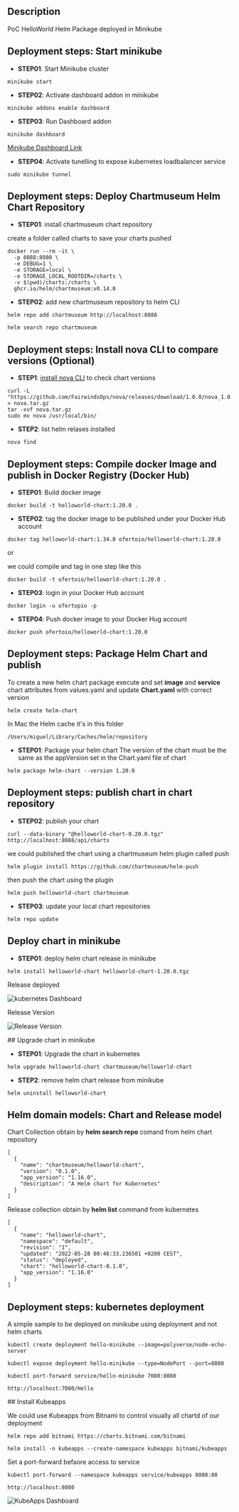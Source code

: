 ## Description

PoC HelloWorld Helm Package deployed in Minikube

## Deployment steps: Start minikube

- **STEP01**: Start Minikube cluster
```shell
minikube start
```

- **STEP02**: Activate dashboard addon in minikube
```shell
minikube addons enable dashboard
```

- **STEP03**: Run Dashboard addon
```shell
minikube dashboard
```
[Minikube Dashboard Link](http://127.0.0.1:39221/api/v1/namespaces/kubernetes-dashboard/services/http:kubernetes-dashboard:/proxy/#/service?namespace=default)

- **STEP04**: Activate tunelling to expose kubernetes loadbalancer service
```shell
sudo minikube tunnel
```

## Deployment steps: Deploy Chartmuseum Helm Chart Repository

- **STEP01**: install chartmuseum chart repository

create a folder called charts to save your charts pushed

```shell
docker run --rm -it \
  -p 8088:8080 \
  -e DEBUG=1 \
  -e STORAGE=local \
  -e STORAGE_LOCAL_ROOTDIR=/charts \
  -v $(pwd)/charts:/charts \
  ghcr.io/helm/chartmuseum:v0.14.0
```

- **STEP02**: add new chartmuseum repository to helm CLI

```shell
helm repo add chartmuseum http://localhost:8088

helm search repo chartmuseum
```

## Deployment steps: Install nova CLI to compare versions (Optional)

- **STEP1**: [install nova CLI](https://nova.docs.fairwinds.com/installation/#installation) to check chart versions
```shell
curl -L "https://github.com/FairwindsOps/nova/releases/download/1.0.0/nova_1.0.0_linux_amd64.tar.gz" > nova.tar.gz
tar -xvf nova.tar.gz
sudo mv nova /usr/local/bin/
```

- **STEP2**: list helm relases installed
```shell
nova find
```

## Deployment steps: Compile docker Image and publish in Docker Registry (Docker Hub)

- **STEP01**: Build docker image
```shell
docker build -t helloworld-chart:1.20.0 .
```

- **STEP02**: tag the docker image to be published under your Docker Hub account
```shell
docker tag helloworld-chart:1.34.0 ofertoio/helloworld-chart:1.20.0
```

or

we could compile and tag in one step like this
```shell
docker build -t ofertoio/helloworld-chart:1.20.0 .
```

- **STEP03**: login in your Docker Hub account
```shell
docker login -u ofertopio -p
```

- **STEP04**: Push docker image to your Docker Hug account
```shell
docker push ofertoio/helloworld-chart:1.20.0
```

## Deployment steps: Package Helm Chart and publish

To create a new helm chart package execute and set **image** and **service** chart attributes from values.yaml and update **Chart.yaml** with correct version

```shell
helm create helm-chart
```

In Mac the Helm cache it's in this folder

```shell
/Users/miguel/Library/Caches/helm/repository
```

- **STEP01**: Package your helm chart
The version of the chart must be the same as the appVersion set in the Chart.yaml file of chart

```shell
helm package helm-chart --version 1.20.0
```

## Deployment steps: publish chart in chart repository

- **STEP02**: publish your chart

```shell
curl --data-binary "@helloworld-chart-0.20.0.tgz" http://localhost:8088/api/charts
```

we could published the chart using a chartmuseum helm plugin called push

```shell
helm plugin install https://github.com/chartmuseum/helm-push
```

then push the chart using the plugin
```shell
helm push helloworld-chart chartmuseum
```

- **STEP03**: update your local chart repositories

```shell
helm repo update
```

## Deploy chart in minikube

- **STEP01**: deploy helm chart release in minikube
```shell
helm install helloworld-chart helloworld-chart-1.20.0.tgz
```

Release deployed

![kubernetes Dashboard](captures/kubernetes_dashboard.png "kubernetes Dashboard")

Release Version

![Release Version](captures/Release_Version.png "Release Version")

## Upgrade chart in minikube

- **STEP01**: Upgrade the chart in kubernetes

```shell
helm upgrade helloworld-chart chartmuseum/helloworld-chart
```

- **STEP2**: remove helm chart release from minikube
```shell
helm uninstall helloworld-chart
```

## Helm domain models: Chart and Release model

Chart Collection obtain by **helm search repo** comand from helm chart repository

```shell
[
  {
    "name": "chartmuseum/helloworld-chart",
    "version": "0.1.0",
    "app_version": "1.16.0",
    "description": "A Helm chart for Kubernetes"
  }
]
```

Release collection obtain by **helm list** command from kubernetes

```shell
[
  {
    "name": "helloworld-chart",
    "namespace": "default",
    "revision": "1",
    "updated": "2022-05-28 08:46:33.236501 +0200 CEST",
    "status": "deployed",
    "chart": "helloworld-chart-0.1.0",
    "app_version": "1.16.0"
  }
]
```

## Deployment steps: kubernetes deployment

A simple sample to be deployed on minikube using deployment and not helm charts

```shell
kubectl create deployment hello-minikube --image=polyverse/node-echo-server
```

```shell
kubectl expose deployment hello-minikube --type=NodePort --port=8080
```

```shell
kubectl port-forward service/hello-minikube 7080:8080

http://localhost:7080/Hello
```

## Install Kubeapps

We could use Kubeapps from Bitnami to control visually all chartd of our deployment

```shell
helm repo add bitnami https://charts.bitnami.com/bitnami

helm install -n kubeapps --create-namespace kubeapps bitnami/kubeapps
```

Set a port-forward befaore access to service
```shell
kubectl port-forward --namespace kubeapps service/kubeapps 8080:80

http://localhost:8080
```

![KubeApps Dashboard](captures/kubernetes_kubeapps.png "KubeApps Dashboard")